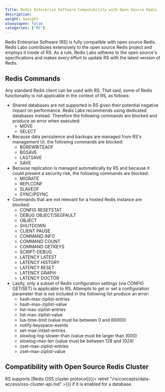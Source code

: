 ```yaml
---
Title: Redis Enterprise Software Compatibility with Open Source Redis
description:
weight: $weight
alwaysopen: false
categories: ["RS"]
---
```

Redis Enterprise Software (RS) is fully compatible with open source
Redis. Redis Labs contributes extensively to the open source Redis
project and employs it inside of RS. As a rule, Redis Labs adheres to
the open source's specifications and makes every effort to update
RS with the latest version of Redis.

## Redis Commands

Any standard Redis client can be used with RS. That said, some of
Redis functionality is not applicable in the context of RS, as
follows:

- Shared databases are not supported in RS given their potential
    negative impact on performance. Redis Labs recommends using
    dedicated databases instead. Therefore the following commands are
    blocked and produce an error when executed:
    - MOVE
    - SELECT
- Because data persistence and backups are managed from RS's
    management UI, the following commands are blocked:
    - BGREWRITEAOF
    - BGSAVE
    - LASTSAVE
    - SAVE
- Because replication is managed automatically by RS and because it
    could present a security risk, the following commands are blocked:
    - MIGRATE
    - REPLCONF
    - SLAVEOF
    - SYNC/PSYNC
- Commands that are not relevant for a hosted Redis instance are
    blocked:
    - CONFIG RESETSTAT
    - DEBUG OBJECT/SEGFAULT
    - OBJECT
    - SHUTDOWN
    - CLIENT PAUSE
    - COMMAND INFO
    - COMMAND COUNT
    - COMMAND GETKEYS
    - SCRIPT-DEBUG
    - LATENCY LATEST
    - LATENCY HISTORY
    - LATENCY RESET
    - LATENCY GRAPH
    - LATENCY DOCTOR
- Lastly, only a subset of Redis configuration settings (via CONFIG
    GET/SET) is applicable to RS. Attempts to get or set a
    configuration parameter that is not included in the following list
    produce an error:
    - hash-max-ziplist-entries
    - hash-max-ziplist-value
    - list-max-ziplist-entries
    - list-max-ziplist-value
    - lua-time-limit (value must be between 0 and 60000)
    - notify-keyspace-events
    - set-max-intset-entries
    - slowlog-log-slower-than (value must be larger than 1000)
    - slowlog-max-len (value must be between 128 and 1024)
    - zset-max-ziplist-entries
    - zset-max-ziplist-value

## Compatibility with Open Source Redis Cluster

RS supports [Redis OSS cluster
protocol]({{< relref "/rs/concepts/data-access/oss-cluster-api.md" >}}) if it is enabled for a database.
